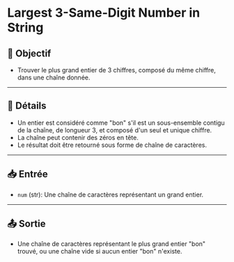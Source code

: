 # Largest 3-Same-Digit Number in String

## 🎯 Objectif

  - Trouver le plus grand entier de 3 chiffres, composé du même chiffre, dans une chaîne donnée.

---

## 📝 Détails

  - Un entier est considéré comme "bon" s'il est un sous-ensemble contigu de la chaîne, de longueur 3, et composé d'un seul et unique chiffre.
  - La chaîne peut contenir des zéros en tête.
  - Le résultat doit être retourné sous forme de chaîne de caractères.


---

## 📥 Entrée

  - `num` (str): Une chaîne de caractères représentant un grand entier.

---

## 📤 Sortie

  - Une chaîne de caractères représentant le plus grand entier "bon" trouvé, ou une chaîne vide si aucun entier "bon" n'existe.


